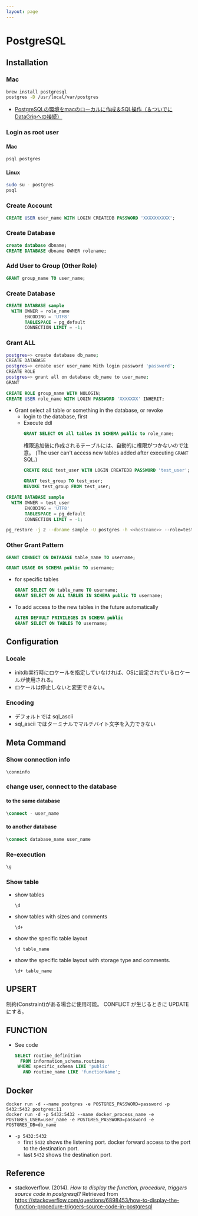 ```yaml
---
layout: page
---
```


# PostgreSQL

## Installation

### Mac

```sh
brew install postgresql
postgres -D /usr/local/var/postgres
```

* [PostgreSQLの環境をmacのローカルに作成＆SQL操作（＆ついでにDataGripへの接続）](https://qiita.com/ysdyt/items/64ed98b420ea5c4e52ec)

### Login as root user

#### Mac

```sh
psql postgres
```

#### Linux

```sh
sudo su - postgres
psql
```

### Create Account

```sql
CREATE USER user_name WITH LOGIN CREATEDB PASSWORD 'XXXXXXXXXX';
```

### Create Database

```sql
create database dbname;
CREATE DATABASE dbname OWNER rolename;
```

### Add User to Group (Other Role)

```sql
GRANT group_name TO user_name;
```

### Create Database

```sql
CREATE DATABASE sample
  WITH OWNER = role_name
       ENCODING = 'UTF8'
       TABLESPACE = pg_default
       CONNECTION LIMIT = -1;
```

### Grant ALL

```sh
postgres=> create database db_name;
CREATE DATABASE
postgres=> create user user_name With login password 'password';
CREATE ROLE
postgres=> grant all on database db_name to user_mame;
GRANT
```

```sql
CREATE ROLE group_name WITH NOLOGIN;
CREATE USER role_name WITH LOGIN PASSWORD 'XXXXXXX' INHERIT;
```

* Grant select all table or something in the database, or revoke
    * login to the database, first
    * Execute ddl
        ```sql
        GRANT SELECT ON all tables IN SCHEMA public to role_name;
        ```
        権限追加後に作成されるテーブルには、自動的に権限がつかないので注意。
        (The user can't access new tables added after executing `GRANT` SQL.)
         ```sql
        CREATE ROLE test_user WITH LOGIN CREATEDB PASSWORD 'test_user';
        ```
        ```sql
        GRANT test_group TO test_user;
        REVOKE test_group FROM test_user;
        ```

```sql
CREATE DATABASE sample
  WITH OWNER = test_user
       ENCODING = 'UTF8'
       TABLESPACE = pg_default
       CONNECTION LIMIT = -1;
```

```bash
pg_restore -j 2 --dbname sample -U postgres -h <<hostname>> --role=test_user -O XXXXXXimportfileXXXXXXXX
```

### Other Grant Pattern

```sql
GRANT CONNECT ON DATABASE table_name TO username;
```

```sql
GRANT USAGE ON SCHEMA public TO username;
```

* for specific tables
    ```sql
    GRANT SELECT ON table_name TO username;
    GRANT SELECT ON ALL TABLES IN SCHEMA public TO username;
    ```
* To add access to the new tables in the future automatically
    ```sql
    ALTER DEFAULT PRIVILEGES IN SCHEMA public
    GRANT SELECT ON TABLES TO username;
    ```
## Configuration

### Locale

* initdb実行時にロケールを指定していなければ、OSに設定されているロケールが使用される。
* ロケールは停止しないと変更できない。

### Encoding

* デフォルトでは sql_ascii
* sql_ascii ではターミナルでマルチバイト文字を入力できない

## Meta Command

### Show connection info

```
\conninfo
```

### change user, connect to the database

#### to the same database

```sql
\connect - user_name
```

#### to another database

```sql
\connect database_name user_name
```

### Re-execution

```sql
\g
```

### Show table

* show tables

    `\d`

* show tables with sizes and comments

    `\d+`

* show the specific table layout

    `\d table_name`
    
* show the specific table layout with storage type and comments.

    `\d+ table_name`

## UPSERT

制約(Constraint)がある場合に使用可能。
CONFLICT が生じるときに UPDATE にする。

## FUNCTION

* See code
    ```sql
    SELECT routine_definition 
      FROM information_schema.routines 
     WHERE specific_schema LIKE 'public'
       AND routine_name LIKE 'functionName';
    ```
    
## Docker

```
docker run -d --name postgres -e POSTGRES_PASSWORD=password -p 5432:5432 postgres:11
docker run -d -p 5432:5432 --name docker_process_name -e POSTGRES_USER=user_name -e POSTGRES_PASSWORD=password -e POSTGRES_DB=db_name
```

* `-p 5432:5432`
    * first `5432` shows the listening port. docker forward access to the port to the destination port.
    * last `5432` shows the destination port.

## Reference

* stackoverflow. (2014). _How to display the function, procedure, triggers source code in postgresql?_ Retrieved from https://stackoverflow.com/questions/6898453/how-to-display-the-function-procedure-triggers-source-code-in-postgresql
